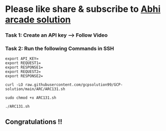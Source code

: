 # Please like share & subscribe to [Abhi arcade solution](http://www.youtube.com/@Abhi_Arcade_Solution)

### Task 1: Create an API key --> Follow Video

### Task 2: Run the following Commands in SSH
```
export API_KEY=
export REQUEST1=
export RESPONSE1=
export REQUEST2=
export RESPONSE2=
```

```
curl -LO raw.githubusercontent.com/gcpsolution99/GCP-solution/main/ARC/ARC131.sh

sudo chmod +x ARC131.sh

./ARC131.sh
```

## Congratulations !!
